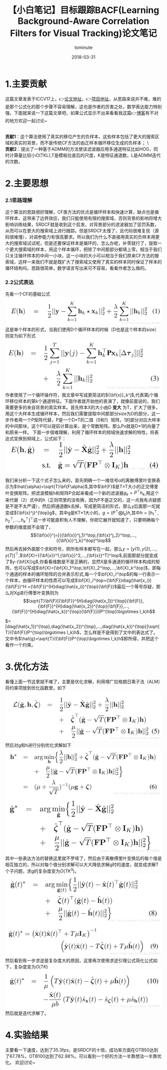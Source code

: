 ﻿---
layout:     post
title:      【小白笔记】目标跟踪BACF(Learning Background-Aware Correlation Filters for Visual Tracking)论文笔记
date:       2018-03-31
author:     tominute
header-img: img/post-bg-desk.jpg
catalog: true
tags:
    - Tracking
---

# 1.主要贡献
这篇文章发表于ICCV17上，👉[论文地址](http://openaccess.thecvf.com/content_ICCV_2017/papers/Galoogahi_Learning_Background-Aware_Correlation_ICCV_2017_paper.pdf)，👉[项目地址](http://www.hamedkiani.com/bacf.html)，从思路来说并不难，难的是那个公式化的那个步骤不容易理解，这也是作者的厉害之处，数学表达能力特别强。下面就来说一下这篇文章吧，如果公式显示不出来看看我这篇👉[博客](https://blog.csdn.net/sinat_27318881/article/details/79766138)有不对的地方欢迎一起讨论~ 

<br />**贡献1**：这个算法使用了真实的移位产生的负样本，这些样本包括了更大的搜索区域和真实的背景，而不是传统CF方法的由正样本循环移位生成的负样本；  \\
<br />**贡献2**：提出了一种基于ADMM的方法使该滤波器应用多通道特征比如HOG，同时计算量比较小O(TKL),T是模板拉直后的尺度，K是特征通道数，L是ADMM迭代的次数。
# 2.主要思想
### 2.1思路理解
这个算法的思路很好理解，CF类方法的优点是循环样本和快速计算，缺点也是循环样本，这带来了边界效应，我们只能使用有限的搜索域，否则背景的影响将增大影响训练结果，SRDCF就是收到这个启发，对背景部分的滤波器加了惩罚系数，从而可以在更大的搜索域上进行跟踪。但是SRDCF太慢了，且代码很难复现（源码很难懂），对调参能力有很高要求。所以我们为什么不直接用真实的负样本用更大的搜索域试试呢，但是还要保证样本是循环的，怎么办呢，补零就行了，提取一个更大搜索域的样本，用这个样本循环，把除了中间那部分都填上零，相当于我们只关注循环样本的中间一小块，这一小块的大小可以相当于我们原来CF方法的搜索域，这样一来我们不就是既扩大了搜索域又使用了真实的样本同时保证了样本的循环结构吗，思路很简单，数学语言写出来可不容易，看看作者怎么做的。  
 
### 2.2公式表达
先看一个CF的基础公式
 ![图一](/img/20180331/1.jpg) 
这是单个样本的形式，当我们使用D个循环样本的时候（D也是这个样本的size）则变为如下形式
![图二](/img/20180331/2.jpg)
作者使用了一个循环操作符，我文章中写成更简洁的${\bf{x}}_k^j$,代表第j个循环移位样本的第k个通道特征。下面作者就开始他的表演了，就像前面说的，我们需要更多的来自背景的真实样本。首先样本X的大小由D **变大** 为T，扩大了很多，用这个大样本生成循环样本，然后我们需要提取中间那部分size为D的部分，这一步作者用一个P矩阵代替，P是一个D×T的二值（0和1）矩阵，1的部分对应大样本的中间那块，这个P可以提前计算出来，是个常数矩阵。那么Px就是D×1的向量了和原来一样。
下面一步很难理解，利用了循环样本的频域快速求解的特性，将表达式变换到频域上，公式如下：
![图三](/img/20180331/3.jpg)

我们来分析一下这个式子怎么来的，首先明确一个一维信号$\alpha$的离散傅里叶变换表示为$\hat{\alpha}=\sqrt{T}\bf{F\alpha}$,其中$\bf{F}$是T×T大小的正交傅里叶变换矩阵。把滤波模板h和矩阵P合起来看成一个新的滤波器$g_k=P^{\top}h_k$,用这个来代替（2）式中的h（正则项里的没有换，因为P不是正交的，这一点我有点疑惑是不是不太严谨），然后把通道数k去掉，写成更简洁的形式，那么y后面那一坨就变成${\bf{x}^j}^{\top}g$，其中g是KT×1大小的，$g=(P^{\top}\bigotimes I_k)h$,其中$h=[h_1^\top,h_2^\top,...,h_k^\top]^{\top}$这一步可能直积有人不理解，你把它展开就知道了，只要明确每个参数的维度就不会错了，
$${\bf{x}}^j=[{{\bf{x}}^j_1}^\top,{\bf{x}^j_2}^\top,...,{{\bf{x}}^j_k}^\top]^\top$$
然后再去掉外面那个求和符号，把所有样本都写在一起，那么$y=[y(1),y(2),...,y(T)]^\top$,$\bf{X}=[{\bf{x}}^1,{\bf{x}}^2,...,{\bf{x}}^T]^\top$,前面那部分就变成了$y-{\bf{X}}g$,你看看维数是不是正确的，显然X是多通道的循环样本构成的矩阵，也可以写成$\bf{X}=[\bf{X}_1^\top,\bf{X}_2^\top,...,\bf{X}_k^\top]$，即每个通道的样本的循环矩阵的合并表示形式,每一个$\bf{X}_i^\top$的每一行表示一个样本，由循环样本的性质可以写成$\bf{X}_i^\top={\bf{F}}diag(\hat{x_i}){\bf{F}}^H ={\bf{F}}^{H}diag(\hat{x_i})^{\top}{\bf{F}}$最后一个等号存疑，那么对Xg进行傅里叶变换则为
$$\sqrt{T}\bf{F}[{\bf{F}}^{H}diag(\hat{x_1})^{\top}{\bf{F}},{\bf{F}}^{H}diag(\hat{x_2})^{\top}{\bf{F}},...,{\bf{F}}^{H}diag(\hat{x_k})^{\top}{\bf{F}}](P^{\top}\bigotimes I_k)h$$

$=[diag(\hat{x_1})^{\top},diag(\hat{x_2})^{\top},...,diag(\hat{x_k})^{\top}]\sqrt{T}({\bf{F}}P^{\top}\bigotimes I_k)h$，怎么样是不是得到了文中的表达式了。文中令$\hat{g}=\sqrt{T}({\bf{F}}P^{\top}\bigotimes I_k)h$即所得，并把这个看作一个约束。

# 3.优化方法
看懂上面一节这里就不难了，主要是优化求解，利用增广拉格朗日乘子法（ALM）将约束项放到优化函数里，如下
![图四](/img/20180331/4.jpg)
然后对g和h进行分别优化求解如下
![5](/img/20180331/5.jpg)
![6](/img/20180331/6.jpg)
其中一些表达方法的替换这里就不罗嗦了，然后由于离散傅里叶变换后的每个值是相互独立的，所以对每个值分别求解可以大大降低求解g时的速度，就变成求解T个子问题，求g的复杂度变为$O(TK^3)$。
![7](/img/20180331/7.jpg)
![图八](/img/20180331/8.jpg)
然后看到有一步求逆是复杂度大的原因，这里再次使用求逆引理公式简化公式如下，复杂度变为$O(TK)$
![图九](/img/20180331/9.jpg)
然后就是迭代求解了。

# 4.实验结果
主要看一下速度，达到了35.3fps，是SRDCF的十倍，成功率方面在OTB50达到了67.78%，OTB100达到了62.98%。可以看到一个好的方法一半靠想法一半靠优化。
欢迎讨论~



